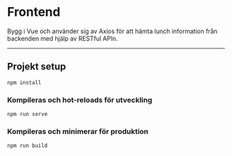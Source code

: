 # Frontend

Bygg i Vue och använder sig av Axios för att hämta lunch information från backenden med hjälp av RESTful APIn.

---


## Projekt setup

```
npm install
```


### Kompileras och hot-reloads för utveckling

```
npm run serve
```


### Kompileras och minimerar för produktion

```
npm run build
```